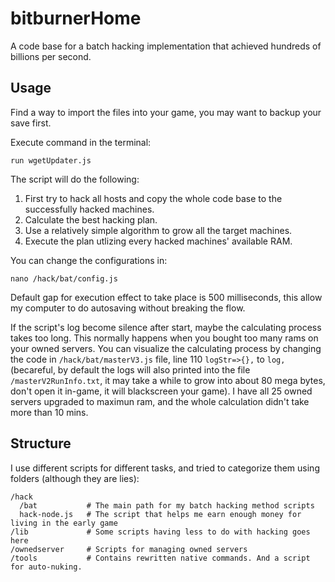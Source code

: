 # bitburnerHome
A code base for a batch hacking implementation that achieved hundreds of billions per second.

## Usage
Find a way to import the files into your game, you may want to backup your save first.

Execute command in the terminal:
```shell
run wgetUpdater.js
```
The script will do the following:
1. First try to hack all hosts and copy the whole code base to the successfully hacked machines.
2. Calculate the best hacking plan.
3. Use a relatively simple algorithm to grow all the target machines.
4. Execute the plan utlizing every hacked machines' available RAM.

You can change the configurations in:
```shell
nano /hack/bat/config.js
```
Default gap for execution effect to take place is 500 milliseconds, this allow my computer to do autosaving without breaking the flow.

If the script's log become silence after start, maybe the calculating process takes too long. This normally happens when you bought too many rams on your owned servers. You can visualize the calculating process by changing the code in `/hack/bat/masterV3.js` file, line 110 `logStr=>{},` to `log,` (becareful, by default the logs will also printed into the file `/masterV2RunInfo.txt`, it may take a while to grow into about 80 mega bytes, don't open it in-game, it will blackscreen your game). I have all 25 owned servers upgraded to maximun ram, and the whole calculation didn't take more than 10 mins.

## Structure
I use different scripts for different tasks, and tried to categorize them using folders (although they are lies):
```
/hack
  /bat           # The main path for my batch hacking method scripts
  hack-node.js   # The script that helps me earn enough money for living in the early game
/lib             # Some scripts having less to do with hacking goes here
/ownedserver     # Scripts for managing owned servers
/tools           # Contains rewritten native commands. And a script for auto-nuking.
```





